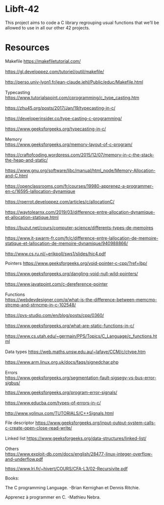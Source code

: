 # Libft-42
This project aims to code a C library regrouping usual functions that we’ll be allowed to use in all our other  42 projects.
# Resources
Makefile
https://makefiletutorial.com/<br/><br/>https://gl.developpez.com/tutoriel/outil/makefile/<br/><br/>http://perso.univ-lyon1.fr/jean-claude.iehl/Public/educ/Makefile.html<br/><br/>Typecasting<br/>https://www.tutorialspoint.com/cprogramming/c_type_casting.htm<br/><br/>https://zhu45.org/posts/2017/Jan/19/typecasting-in-c/<br/><br/>https://developerinsider.co/type-casting-c-programming/<br/><br/>https://www.geeksforgeeks.org/typecasting-in-c/<br/><br/>Memory<br/>https://www.geeksforgeeks.org/memory-layout-of-c-program/<br/><br/>https://craftofcoding.wordpress.com/2015/12/07/memory-in-c-the-stack-the-heap-and-static/<br/><br/>https://www.gnu.org/software/libc/manual/html_node/Memory-Allocation-and-C.html<br/><br/>https://openclassrooms.com/fr/courses/19980-apprenez-a-programmer-en-c/16595-lallocation-dynamique<br/><br/>https://rperrot.developpez.com/articles/c/allocationC/<br/><br/>https://waytolearnx.com/2019/03/difference-entre-allocation-dynamique-et-allocation-statique.html<br/><br/>https://buzut.net/cours/computer-science/differents-types-de-memoires<br/><br/>https://www.it-swarm-fr.com/fr/c/difference-entre-lallocation-de-memoire-statique-et-lallocation-de-memoire-dynamique/940988866/<br/><br/>http://www.cs.ru.nl/~erikpoll/sws1/slides/hic4.pdf


Pointers
https://www.geeksforgeeks.org/void-pointer-c-cpp/?ref=lbp/<br/><br/>https://www.geeksforgeeks.org/dangling-void-null-wild-pointers/<br/><br/>https://www.javatpoint.com/c-dereference-pointer<br/><br/>Functions<br/>https://webdevdesigner.com/q/what-is-the-difference-between-memcmp-strcmp-and-strncmp-in-c-102548/<br/><br/>https://pvs-studio.com/en/blog/posts/cpp/0360/<br/><br/>https://www.geeksforgeeks.org/what-are-static-functions-in-c/<br/><br/>https://www.cs.utah.edu/~germain/PPS/Topics/C_Language/c_functions.html<br/><br/>Data types
https://web.maths.unsw.edu.au/~lafaye/CCM/c/ctype.htm<br/><br/>https://www.arm.linux.org.uk/docs/faqs/signedchar.php<br/><br/>Errors<br/>https://www.geeksforgeeks.org/segmentation-fault-sigsegv-vs-bus-error-sigbus/

https://www.geeksforgeeks.org/program-error-signals/<br/><br/>https://www.educba.com/types-of-errors-in-c/<br/><br/>http://www.yolinux.com/TUTORIALS/C++Signals.html


File descriptor
https://www.geeksforgeeks.org/input-output-system-calls-c-create-open-close-read-write/<br/><br/>Linked list
https://www.geeksforgeeks.org/data-structures/linked-list/<br/><br/>Others<br/>https://www.exploit-db.com/docs/english/28477-linux-integer-overflow-and-underflow.pdf

https://www.lri.fr/~hivert/COURS/CFA-L3/02-Recursivite.pdf


Books:

The C programming Language. -Brian Kernighan et Dennis Ritchie.

Apprenez à programmer en C. -Mathieu Nebra.
